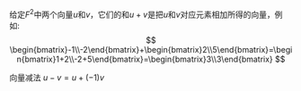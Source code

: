 
给定$F^{2}$中两个向量$u$和$v$，它们的和$u+v$是把$u$和$v$对应元素相加所得的向量，例如:
	$$
\begin{bmatrix}-1\\-2\end{bmatrix}+\begin{bmatrix}2\\5\end{bmatrix}=\begin{bmatrix}1+2\\-2+5\end{bmatrix}=\begin{bmatrix}3\\3\end{bmatrix}
$$


向量减法 $u-v = u+(-1)v$
